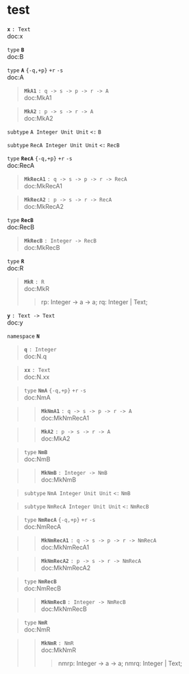 # test
**`x`** `: Text`  
doc:x


`type` **`B`**  
doc:B


`type` **`A`** `{-q,+p}` `+r` `-s`  
doc:A


> **`MkA1`** `: q -> s -> p -> r -> A`  
> doc:MkA1
> 

> **`MkA2`** `: p -> s -> r -> A`  
> doc:MkA2
> 

`subtype` `A Integer Unit Unit` `<:` `B`  

`subtype` `RecA Integer Unit Unit` `<:` `RecB`  

`type` **`RecA`** `{-q,+p}` `+r` `-s`  
doc:RecA


> **`MkRecA1`** `: q -> s -> p -> r -> RecA`  
> doc:MkRecA1
> 

> **`MkRecA2`** `: p -> s -> r -> RecA`  
> doc:MkRecA2
> 

`type` **`RecB`**  
doc:RecB


> **`MkRecB`** `: Integer -> RecB`  
> doc:MkRecB
> 

`type` **`R`**  
doc:R


> **`MkR`** `: R`  
> doc:MkR
>
> > rp: Integer -> a -> a;
> > rq: Integer | Text;

**`y`** `: Text -> Text`  
doc:y


`namespace` **`N`**


> **`q`** `: Integer`  
> doc:N.q


> **`xx`** `: Text`  
> doc:N.xx


> `type` **`NmA`** `{-q,+p}` `+r` `-s`  
> doc:NmA


> > **`MkNmA1`** `: q -> s -> p -> r -> A`  
> > doc:MkNmRecA1
> > 

> > **`MkA2`** `: p -> s -> r -> A`  
> > doc:MkA2
> > 

> `type` **`NmB`**  
> doc:NmB


> > **`MkNmB`** `: Integer -> NmB`  
> > doc:MkNmB
> > 

> `subtype` `NmA Integer Unit Unit` `<:` `NmB`  

> `subtype` `NmRecA Integer Unit Unit` `<:` `NmRecB`  

> `type` **`NmRecA`** `{-q,+p}` `+r` `-s`  
> doc:NmRecA


> > **`MkNmRecA1`** `: q -> s -> p -> r -> NmRecA`  
> > doc:MkNmRecA1
> > 

> > **`MkNmRecA2`** `: p -> s -> r -> NmRecA`  
> > doc:MkNmRecA2
> > 

> `type` **`NmRecB`**  
> doc:NmRecB


> > **`MkNmRecB`** `: Integer -> NmRecB`  
> > doc:MkNmRecB
> > 

> `type` **`NmR`**  
> doc:NmR


> > **`MkNmR`** `: NmR`  
> > doc:MkNmR
> >
> > > nmrp: Integer -> a -> a;
> > > nmrq: Integer | Text;

